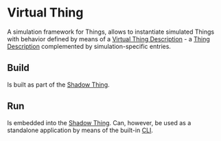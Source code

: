 # Virtual Thing
A simulation framework for Things, allows to instantiate simulated Things with behavior defined by means of a [Virtual Thing Description][vtd] - a [Thing Description][td] complemented by simulation-specific entries.

## Build
Is built as part of the [Shadow Thing][shadow-thing].

## Run
Is embedded into the [Shadow Thing][shadow-thing]. Can, however, be used as a standalone application by means of the built-in [CLI][cli].

[td]: https://www.w3.org/TR/wot-thing-description/
[vtd]: documentation/specification.md
[shadow-thing]: /../../
[cli]: documentation/cli.md